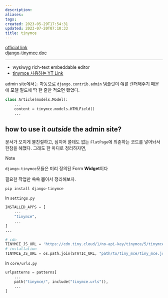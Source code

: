 ```yaml
---
description:
aliases: 
tags: 
created: 2023-05-29T17:54:31
updated: 2023-07-20T07:10:33
title: tinymce
---
```

[official link](https://www.tiny.cloud/tinymce/)  
[django-tinymce doc](https://django-tinymce.readthedocs.io/en/latest/)
___
- wysiwyg rich-text embeddable editor
- [tinymce 사용하는 YT Link](https://youtu.be/sMqDJovFO-Y?t=7351)

admin site에서는 자동으로 `django.contrib.admin` 템플릿이 얘를 렌더해주기 때문에 모델 필드에 딱 한 줄만 적으면 됐었다.

```python
class Article(models.Model):
	...
    content = tinymce.models.HTMLField()
	...
```

## how to use it *outside* the admin site?

문서가 오지게 불친절하고, 심지어 쓸데도 없는 `FlatPage`에 의존하는 코드를 넣어놔서 한참을 헤맸다. 그래도 한 마디로 정리하자면,

> [!NOTE]  
> `django-tinymce`모듈은 미리 정의된 Form **Widget**이다

필요한 작업만 쏙쏙 뽑아서 정리해보자.

```shell
pip install django-tinymce
```

in `settings.py`

```python
INSTALLED_APPS = [
	...
	"tinymce",
	...
]
...

# cdn
TINYMCE_JS_URL = 'https://cdn.tiny.cloud/1/no-api-key/tinymce/5/tinymce.min.js'
# installation
TINYMCE_JS_URL = os.path.join(STATIC_URL, "path/to/tiny_mce/tiny_mce.js")

```

in `core/urls.py`

```python
urlpatterns = patterns[
	...
	path("tinymce/", include("tinymce.urls")),
	...
]
```
